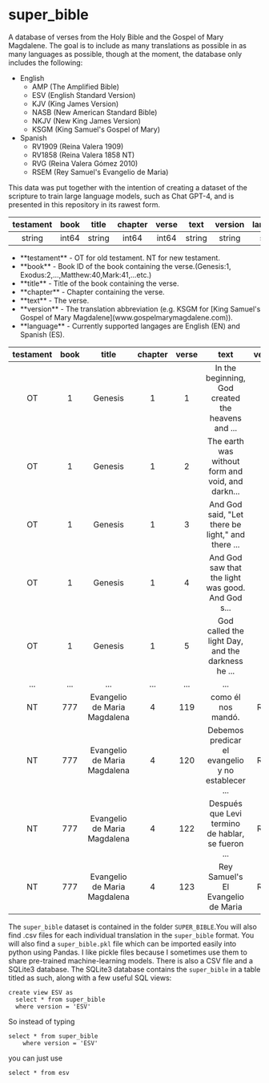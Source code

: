 # super_bible
A database of verses from the Holy Bible and the Gospel of Mary Magdalene. The goal is to include as many translations as possible in as many languages as possible, though at the moment, the database only includes the following:

   <ul>
     <li>English
       <ul>
         <li>AMP (The Amplified Bible)</li>
         <li>ESV (English Standard Version)</li>
         <li>KJV (King James Version)</li>
         <li>NASB (New American Standard Bible)</li>
         <li>NKJV (New King James Version)</li>
         <li>KSGM (King Samuel's Gospel of Mary)</li>
       </ul>
     </li>
     <li> Spanish
       <ul>
         <li>RV1909 (Reina Valera 1909)</li>
         <li>RV1858 (Reina Valera 1858 NT)</li>
         <li>RVG (Reina Valera Gómez 2010)</li>
         <li>RSEM (Rey Samuel's Evangelio de Maria)</li>
       </ul>
     </li>
   </ul>

This data was put together with the intention of creating a dataset of the scripture to train large language models, such as Chat GPT-4, and is presented in this repository in its rawest form.

|testament|book|title|chapter|verse|text|version|language|
|:---:|:---:|:---:|:---:|:---:|:------:|:---:|:---:|
|string|int64|string|int64|int64|string|string|string|

   <ul>
      <li> **testament** - OT for old testament. NT for new testament.</li>
      <li> **book** - Book ID of the book containing the verse.(Genesis:1, Exodus:2,...,Matthew:40,Mark:41,...etc.)</li>
      <li> **title** - Title of the book containing the verse. </li>
      <li> **chapter** - Chapter containing the verse.</li>
      <li> **text** - The verse.</li>
      <li> **version** - The translation abbreviation (e.g. KSGM for [King Samuel's Gospel of Mary Magdalene](www.gospelmarymagdalene.com)).</li>
      <li> **language** - Currently supported langages are English (EN) and Spanish (ES).</li>
   </ul>

|testament|book|title|chapter|verse|text|version|language|
|:-:|:-:|:--:|:-:|:-:|:-------:|:-:|:-:|
|OT|	1|	Genesis|	1|	1|	In the beginning, God created the heavens and ...|	ESV|	EN|
|OT|	1|	Genesis|	1|	2|	The earth was without form and void, and darkn...|	ESV|	EN|
|OT|	1|	Genesis|	1|	3|	And God said, "Let there be light," and there ...|	ESV|	EN|
|OT|	1|	Genesis|	1|	4|	And God saw that the light was good. And God s...|	ESV|	EN|
|OT|	1|	Genesis|	1|	5|	God called the light Day, and the darkness he ...|	ESV|	EN|
|...|	...|	...|	...|	...|	...|	...|	...|
|NT|	777|	Evangelio de Maria Magdalena|	4|	119|	como él nos mandó.	|RSEM|	ES|
|NT|	777|	Evangelio de Maria Magdalena|	4|	120|	Debemos predicar el evangelio y no establecer ...	|RSEM|	ES|
|NT|	777|	Evangelio de Maria Magdalena|	4|	122|	Después que Levi termino de hablar, se fueron ...	|RSEM|	ES|
|NT|	777|	Evangelio de Maria Magdalena|	4|	123|	Rey Samuel's El Evangelio de Maria	|RSEM|	ES|


The `super_bible` dataset is contained in the folder `SUPER_BIBLE`.You will also find .csv files for each individual translation in the `super_bible` format. You will also find a `super_bible.pkl` file which can be imported easily into python using Pandas.  I like pickle files because I sometimes use them to share pre-trained machine-learning models. There is also a CSV file and a SQLite3 database. The SQLite3 database contains the `super_bible` in a table titled as such, along with a few useful SQL views:

    create view ESV as
      select * from super_bible
      where version = 'ESV'

So instead of typing 
    
    select * from super_bible
        where version = 'ESV'

you can just use 
    
    select * from esv
